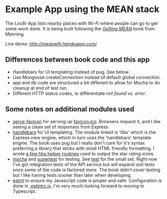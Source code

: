 # Example App using the MEAN stack

The Loc8r App lists nearby places with Wi-Fi where people can go to get some work done.  It is being built following the *[Getting MEAN](https://www.manning.com/books/getting-mean-with-mongo-express-angular-and-node)* book from Manning.

Live demo: http://meanwifi.herokuapp.com/

## Differences between book code and this app

- Handlebars for UI templating instead of pug.  See below.
- Use Mongoose.createConnection instead of default global connection.
- app and db code are structured a bit different to allow for Mocha to do cleanup at end of test run.
- Different HTTP status codes, to differentiate _not found_ vs. _error_.


## Some notes on additional modules used

- [serve-favicon](https://www.npmjs.com/package/serve-favicon) for serving up [favicon.ico](public/favicon.ico).  Browsers request it, and I like seeing a clean set of responses from Express.
- [handlebars](https://www.npmjs.com/package/hbs) for UI templating.  The module linked is 'hbs' which is the Express view engine, which in turn uses the 'handlebars' template engine.  The book uses pug but I really don't care for it's syntax preferring a library that sticks with small HTML friendly formatting.  I wrote [a few hbs helper routines](hbs-helpers.js) used to output the star rating icons.
- [mocha](https://www.npmjs.com/package/mocha) and [supertest](https://www.npmjs.com/package/supertest) for testing.  See [test](test) for the small set.  Right now I've got integration tests of the API service but will expand unit tests once some of the code is factored more.  The book didn't cover testing but I like having tests sooner than later when developing.
- [eslint](https://www.npmjs.com/package/eslint) to ensure my Javascript code is proper and safe.  Configuration is done in [.eslintrc.js](.eslintrc.js).  I'm very much looking forward to moving to Typescript.
